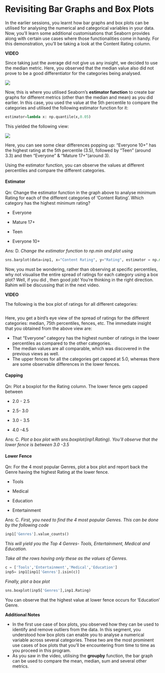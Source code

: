 # Revisiting Bar Graphs and Box Plots

In the earlier sessions, you learnt how bar graphs and box plots can be utilised for analysing the numerical and categorical variables in your data. Now, you’ll learn some additional customisations that Seaborn provides along with certain use cases where those functionalities come in handy. For this demonstration, you’ll be taking a look at the Content Rating column.

**VIDEO**

Since taking just the average did not give us any insight, we decided to use the median metric. Here, you observed that the median value also did not prove to be a good differentiator for the categories being analysed. 

![](https://images.upgrad.com/e3f5b07a-f171-4d44-bd97-33800a42c210-image11.png)

Now, this is where you utilised Seaborn’s **estimator function** to create bar graphs for different metrics (other than the median and mean) as you did earlier. In this case, you used the value at the 5th percentile to compare the categories and utilised the following estimator function for it:

```python
estimator=lambda x: np.quantile(x,0.05)
```

This yielded the following view:

![](https://images.upgrad.com/070b9801-68ea-413c-bb16-e3b3231c416b-image13.png)

Here, you can see some clear differences popping up: “Everyone 10+” has the highest rating at the 5th percentile (3.5), followed by “Teen” (around 3.3) and then “Everyone” & “Mature 17+”(around 3).

Using the estimator function, you can observe the values at different percentiles and compare the different categories. 

#### Estimator

Qn: Change the estimator function in the graph above to analyse minimum Rating for each of the different categories of ‘Content Rating’. Which category has the highest minimum rating?  

- Everyone

- Mature 17+

- Teen

- Everyone 10+

Ans: D. *Change the estimator function to np.min and plot using*

```python
sns.barplot(data=inp1, x="Content Rating", y="Rating", estimator = np.min)
```

Now, you must be wondering, rather than observing at specific percentiles, why not visualise the entire spread of ratings for each category using a box plot? Well, if you did , then good job! You’re thinking in the right direction.  Rahim will be discussing that in the next video.

**VIDEO**

The following is the box plot of ratings for all different categories:

<img title="" src="https://i.ibb.co/7CthvgW/Content-Rating-Box-Plot.png" alt="" data-align="center">

Here, you get a bird’s eye view of the spread of ratings for the different categories: median, 75th percentiles, fences, etc. The immediate insight that you obtained from the above view are:

- That “Everyone” category has the highest number of ratings in the lower percentiles as compared to the other categories.
- The median values are all comparable, which was discovered in the previous views as well.
- The upper fences for all the categories get capped at 5.0, whereas there are some observable differences in the lower fences.

#### Capping

Qn: Plot a boxplot for the Rating column. The lower fence gets capped between

- 2.0 - 2.5 

- 2.5- 3.0 

- 3.0 - 3.5 

- 4.0 -4.5

Ans: C. *Plot a box plot with sns.boxplot(inp1.Rating). You’ll observe that the lower fence is between 3.0 -3.5*

#### Lower Fence

Qn: For the 4 most popular Genres, plot a box plot and report back the Genre having the highest Rating at the lower fence.  

- Tools

- Medical

- Education 

- Entertainment

Ans: C. *First, you need to find the 4 most popular Genres. This can be done by the following code*

```python
inp1['Genres'].value_counts()
```

T*his will yield you the Top 4 Genres- Tools, Entertainment, Medical and Education.*

*Take all the rows having only these as the values of Genres.*

```python
c = ['Tools','Entertainment','Medical','Education']
inp5= inp1[inp1['Genres'].isin(c)]
```

*Finally, plot a box plot*

```python
sns.boxplot(inp5['Genres'],inp1.Rating)
```

You can observe that the highest value at lower fence occurs for ‘Education’ Genre.

**Additional Notes**

- In the first use case of box plots, you observed how they can be used to identify and remove outliers from the data. In this segment, you understood how box plots can enable you to analyse a numerical variable across several categories. These two are the most prominent use cases of box plots that you’ll be encountering from time to time as you proceed in this program.
- As you saw in the video, utilising the **groupby** function, the bar graph can be used to compare the mean, median, sum and several other metrics.
